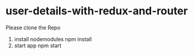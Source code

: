 # user-details-with-redux-and-router
Please clone the Repo

1. install nodemodules 
    npm install
2. start app 
    npm start
